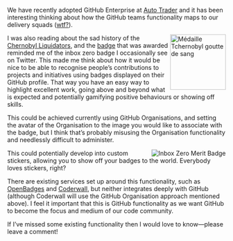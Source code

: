 We have recently adopted GitHub Enterprise at [Auto Trader](http://www.autotrader.co.uk/) and it has been interesting thinking about how the GitHub teams functionality maps to our delivery squads ([wtf?](https://dl.dropboxusercontent.com/u/1018963/Articles/SpotifyScaling.pdf)). 

<a title="By Lamiot (Own work) [CC-BY-SA-2.5 (http://creativecommons.org/licenses/by-sa/2.5)], via Wikimedia Commons" href="http://commons.wikimedia.org/wiki/File%3AM%C3%A9daille_Tchernobyl_goutte_de_sang.jpg"><img align=right width="128" alt="Médaille Tchernobyl goutte de sang" src="http://upload.wikimedia.org/wikipedia/commons/6/61/M%C3%A9daille_Tchernobyl_goutte_de_sang.jpg"/></a>

I was also reading about the sad history of the [Chernobyl Liquidators](http://en.wikipedia.org/wiki/Liquidator_%28Chernobyl%29), and the [badge](http://commons.wikimedia.org/wiki/File%3AM%C3%A9daille_Tchernobyl_goutte_de_sang.jpg) that was awarded reminded me of 
the inbox zero badge I occasionally see on Twitter. This made me think about how it would be nice to be able to recognise people’s contributions to projects and initiatives using badges displayed on their GitHub profile. That way you have an easy way to highlight excellent work, going above and beyond what is expected and potentially gamifying positive behaviours or showing off skills.

This could be achieved currently using GitHub Organisations, and setting the avatar of the Organisation to the image you would like to associate with the badge, but I think that’s probably misusing the Organisation functionality and needlessly difficult to administer.

<a title="Inbox Zero Merit Badge" href="http://www.nerdmeritbadges.com/products/inbox-zero"><img align=right alt="Inbox Zero Merit Badge" src="http://cdn.shopify.com/s/files/1/0031/3912/products/inbox_zero_large_small.png"/></a>

This could potentially develop into custom stickers, allowing you to show off your badges to the world. Everybody loves stickers, right?

There are existing services set up around this functionality, such as [OpenBadges](http://openbadges.org/) and [Coderwall](https://coderwall.com/), but neither integrates deeply with GitHub (although Coderwall will use the GitHub Organisation approach mentioned above). I feel it important that this is GitHub functionality as we want GitHub to become the focus and medium of our code community.

If I’ve missed some existing functionality then I would love to know—please leave a comment!
